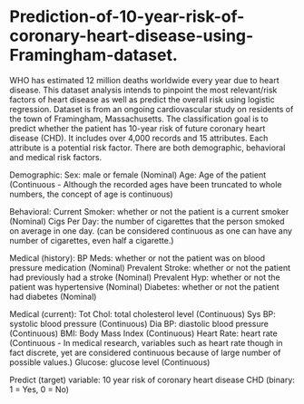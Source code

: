 # Prediction-of-10-year-risk-of-coronary-heart-disease-using-Framingham-dataset.

WHO has estimated 12 million deaths worldwide every year due to heart disease. This dataset analysis intends to pinpoint the most relevant/risk factors of heart disease as well as predict the overall risk using logistic regression. Dataset is from an ongoing cardiovascular study on residents of the town of Framingham, Massachusetts. The classification goal is to predict whether the patient has 10-year risk of future coronary heart disease (CHD). It includes over 4,000 records and 15 attributes. Each attribute is a potential risk factor. There are both demographic, behavioral and medical risk factors. 

Demographic: 
Sex: male or female (Nominal) 
Age: Age of the patient (Continuous - Although the recorded ages have been truncated to whole numbers, the concept of age is continuous) 

Behavioral: 
Current Smoker: whether or not the patient is a current smoker (Nominal) 
Cigs Per Day: the number of cigarettes that the person smoked on average in one day. (can be considered continuous as one can have any number of cigarettes, even half a cigarette.) 

Medical (history): 
BP Meds: whether or not the patient was on blood pressure medication (Nominal) 
Prevalent Stroke: whether or not the patient had previously had a stroke (Nominal) 
Prevalent Hyp: whether or not the patient was hypertensive (Nominal) Diabetes: whether or not the patient had diabetes (Nominal) 

Medical (current): 
Tot Chol: total cholesterol level (Continuous) 
Sys BP: systolic blood pressure (Continuous) 
Dia BP: diastolic blood pressure (Continuous) 
BMI: Body Mass Index (Continuous) 
Heart Rate: heart rate (Continuous - In medical research, variables such as heart rate though in fact discrete, yet are considered continuous because of large number of possible values.) Glucose: glucose level (Continuous) 

Predict (target) variable: 
10 year risk of coronary heart disease CHD (binary: 1 = Yes, 0 = No) 
